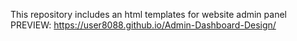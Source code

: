 This repository includes an html templates for website admin panel 
PREVIEW: https://user8088.github.io/Admin-Dashboard-Design/
